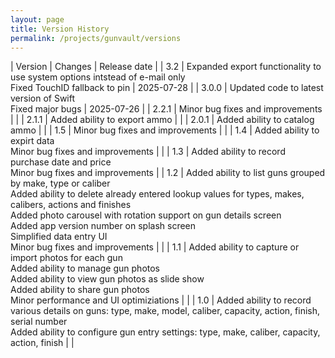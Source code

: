 ```yaml
---
layout: page
title: Version History
permalink: /projects/gunvault/versions
---
```


| Version | Changes | Release date |
| 3.2 | Expanded export functionality to use system options intstead of e-mail only <br/> Fixed TouchID fallback to pin | 2025-07-28 |
| 3.0.0 | Updated code to latest version of Swift <br/> Fixed major bugs | 2025-07-26 |
| 2.2.1 | Minor bug fixes and improvements | |
| 2.1.1 | Added ability to export ammo | |
| 2.0.1 | Added ability to catalog ammo | |
| 1.5 | Minor bug fixes and improvements | |
| 1.4 | Added ability to expirt data <br/> Minor bug fixes and improvements | |
| 1.3 | Added ability to record purchase date and price <br/> Minor bug fixes and improvements | |
1.2 | Added ability to list guns grouped by make, type or caliber <br/> Added ability to delete already entered lookup values for types, makes, calibers, actions and finishes <br/> Added photo carousel with rotation support on gun details screen <br/> Added app version number on splash screen <br/> Simplified data entry UI <br/>Minor bug fixes and improvements | |
| 1.1 | Added ability to capture or import photos for each gun <br/> Added ability to manage gun photos <br/> Added ability to view gun photos as slide show <br/> Added ability to share gun photos <br/> Minor performance and UI optimiziations | |
| 1.0 | Added ability to record various details on guns: type, make, model, caliber, capacity, action, finish, serial number <br/> Added ability to configure gun entry settings: type, make, caliber, capacity, action, finish | |
